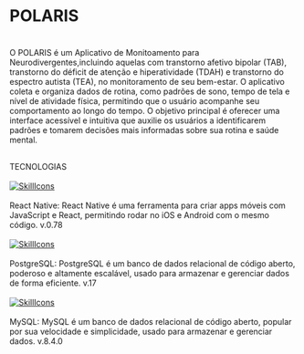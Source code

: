 # POLARIS 
#
O POLARIS é um Aplicativo de Monitoamento para Neurodivergentes,incluindo aquelas com transtorno afetivo bipolar (TAB), transtorno do déficit de atenção e hiperatividade (TDAH) e
transtorno do espectro autista (TEA), no monitoramento de seu bem-estar. O aplicativo coleta e organiza dados de rotina, como padrões de sono, tempo de tela e nível de atividade física, 
permitindo que o usuário acompanhe seu comportamento ao longo do tempo. O objetivo principal é oferecer uma interface acessível e intuitiva que auxilie os usuários a identificarem padrões
e tomarem decisões mais informadas sobre sua rotina e saúde mental. 

##
TECNOLOGIAS
<br>
<br>
[![SkillIcons](https://skillicons.dev/icons?i=react)](https://skillicons.dev)<br/>
<br>
React Native: React Native é uma ferramenta para criar apps móveis com JavaScript e React, permitindo rodar no iOS e Android com o mesmo código.
v.0.78
<br>
<br>
[![SkillIcons](https://skillicons.dev/icons?i=postgres)](https://skillicons.dev)<br/>
<br>
PostgreSQL: PostgreSQL é um banco de dados relacional de código aberto, poderoso e altamente escalável, usado para armazenar e gerenciar dados de forma eficiente.
v.17
<br>
<br>
[![SkillIcons](https://skillicons.dev/icons?i=mysql)](https://skillicons.dev)<br/>
<br>
MySQL: MySQL é um banco de dados relacional de código aberto, popular por sua velocidade e simplicidade, usado para armazenar e gerenciar dados.
v.8.4.0







##
